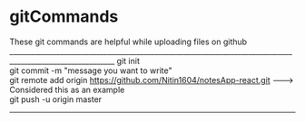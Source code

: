 # gitCommands                                                                                                                                                                             
These git commands are helpful while uploading files on github                                                                                                                             ___________________________________________________________________________________________________________ 
git init  
git commit -m "message you want to write"               
git remote add origin https://github.com/Nitin1604/notesApp-react.git ---> Considered this as an example  
git push -u origin master    
____________________________________________________________________________________________________________
